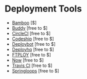 # Deployment Tools 

* [Bamboo](https://www.atlassian.com/software/bamboo/) [$]
* [Buddy](https://buddy.works/) [free to $]
* [CircleCI](https://circleci.com/) [free to $]
* [Codeship](https://codeship.com/) [free to $]
* [Deploybot](https://deploybot.com/) [free to $]
* [Deployhq](https://www.deployhq.com/) [free to $]
* [FTPLOY](http://ftploy.com/) [free to $]
* [Now](https://zeit.co/now) [free to $]
* [Travis CI](http://docs.travis-ci.com/) [free to $]
* [Springloops](http://www.springloops.io/) [free to $]







































 






